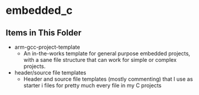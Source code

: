 # embedded_c

## Items in This Folder

- arm-gcc-project-template
  - An in-the-works template for general purpose embedded projects, with a sane
file structure that can work for simple or complex projects.
- header/source file templates
  - Header and source file templates (mostly commenting) that I use as starter i
files for pretty much every file in my C projects
